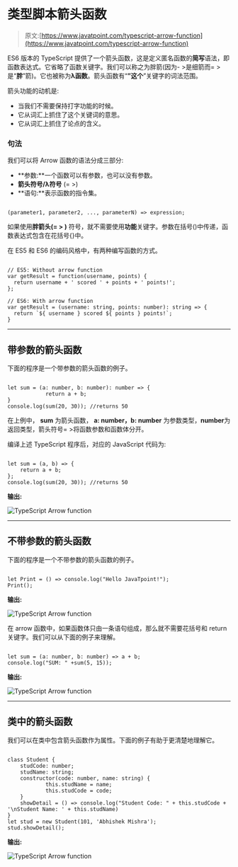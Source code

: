 # 类型脚本箭头函数

> 原文:[https://www.javatpoint.com/typescript-arrow-function](https://www.javatpoint.com/typescript-arrow-function)

ES6 版本的 TypeScript 提供了一个箭头函数，这是定义匿名函数的**简写**语法，即函数表达式。它省略了函数关键字。我们可以称之为胖箭(因为- >是细箭而= >是“**胖**”箭)。它也被称为**λ函数**。箭头函数有“**”这个**”关键字的词法范围。

箭头功能的动机是:

*   当我们不需要保持打字功能的时候。
*   它从词汇上抓住了这个关键词的意思。
*   它从词汇上抓住了论点的含义。

### 句法

我们可以将 Arrow 函数的语法分成三部分:

*   **参数:**一个函数可以有参数，也可以没有参数。
*   **箭头符号/λ符号** (= >)
*   **语句:**表示函数的指令集。

```

(parameter1, parameter2, ..., parameterN) => expression;

```

如果使用**胖箭头(= > )** 符号，就不需要使用**功能**关键字。参数在括号()中传递，函数表达式包含在花括号{}中。

在 ES5 和 ES6 的编码风格中，有两种编写函数的方式。

```

// ES5: Without arrow function
var getResult = function(username, points) {
  return username + ' scored ' + points + ' points!';
};

// ES6: With arrow function
var getResult = (username: string, points: number): string => {
  return `${ username } scored ${ points } points!`;
}

```

* * *

## 带参数的箭头函数

下面的程序是一个带参数的箭头函数的例子。

```

let sum = (a: number, b: number): number => {
            return a + b;
}
console.log(sum(20, 30)); //returns 50

```

在上例中， **sum** 为箭头函数， **a: number，b: number** 为参数类型，**number**为返回类型，箭头符号= >将函数参数和函数体分开。

编译上述 TypeScript 程序后，对应的 JavaScript 代码为:

```

let sum = (a, b) => {
    return a + b;
};
console.log(sum(20, 30)); //returns 50

```

**输出:**

![TypeScript Arrow function](../Images/ba4a8a9d9d648383b4e304d1f28bf71d.png)

* * *

## 不带参数的箭头函数

下面的程序是一个不带参数的箭头函数的例子。

```

let Print = () => console.log("Hello JavaTpoint!");
Print();

```

**输出:**

![TypeScript Arrow function](../Images/e3d732e4a919a734222c0d0ea120bf70.png)

在 arrow 函数中，如果函数体只由一条语句组成，那么就不需要花括号和 return 关键字。我们可以从下面的例子来理解。

```

let sum = (a: number, b: number) => a + b;
console.log("SUM: " +sum(5, 15));

```

**输出:**

![TypeScript Arrow function](../Images/f9306bad01779ddb8a6f3604bfbb13f3.png)

* * *

## 类中的箭头函数

我们可以在类中包含箭头函数作为属性。下面的例子有助于更清楚地理解它。

```

class Student {
    studCode: number;
    studName: string;
    constructor(code: number, name: string) {
            this.studName = name;
            this.studCode = code;
    }
    showDetail = () => console.log("Student Code: " + this.studCode + '\nStudent Name: ' + this.studName)
}
let stud = new Student(101, 'Abhishek Mishra');
stud.showDetail();

```

**输出:**

![TypeScript Arrow function](../Images/dad3d23ecf381c3ed0356f5489dca69c.png)